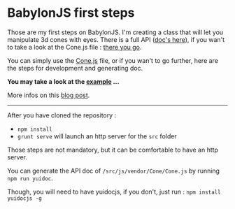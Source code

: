 BabylonJS first steps
=====================

Those are my first steps on BabylonJS. I'm creating a class that will let you manipulate 3d cones with eyes. There is a full API ([doc's here](http://labs.topheman.com/babylonjs/js/vendor/Cone/yuidoc/ "Cone.js documentation")), if you wan't to take a look at the Cone.js file : [there you go](https://github.com/topheman/BabylonJSFirstSteps/blob/master/src/js/vendor/Cone/Cone.js "Cone.js - sources").

You can simply use the [Cone.js](https://github.com/topheman/BabylonJSFirstSteps/blob/master/src/js/vendor/Cone/Cone.js "Cone.js - sources") file, or if you wan't to go further, here are the steps for development and generating doc.

**You may take a look at the [example](http://labs.topheman.com/babylonjs/ "BabylonJS - first steps") ...**

More infos on this [blog post](http://dev.topheman.com/babylonjs-first-steps-cone/ "Blog post").

----------

After you have cloned the repository :

* `npm install`
* `grunt serve` will launch an http server for the `src` folder

Those steps are not mandatory, but it can be comfortable to have an http server.

You can generate the API doc of `/src/js/vendor/Cone/Cone.js` by running `npm run yuidoc`.

Though, you will need to have yuidocjs, if you don't, just run : `npm install yuidocjs -g`